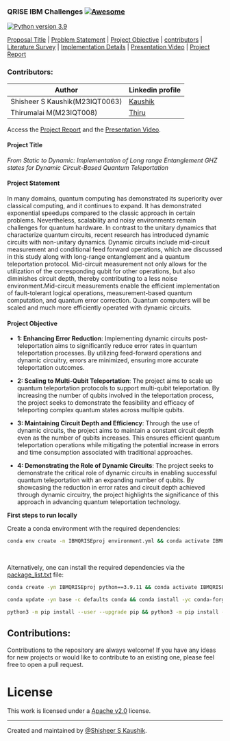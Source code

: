 ### QRISE IBM Challenges [![Awesome](https://cdn.rawgit.com/sindresorhus/awesome/d7305f38d29fed78fa85652e3a63e154dd8e8829/media/badge.svg)](https://github.com/sindresorhus/awesome)

[![Python version 3.9](https://img.shields.io/badge/python-v3.9-brightgreen)](https://docs.python.org/3/whatsnew/3.9.html)

[Proposal Title](#project-title) | [Problem Statement](#project-statement) | [Project Objective](#project-objective) | [contributors](#contributors) | [Literature Survey](literature_survey.md) | [Implementation Details](Implementation/notebook) | [Presentation Video](https://drive.google.com/file/d/1llO8XB84C93lJCPkRjaq5ryTzmxlaNUu/view) | [Project Report](Implementation/test/project-report.pdf)

### Contributors:

| Author           | Linkedin profile                                 |
|------------------|-------------------------------------------------|
| Shisheer S Kaushik(M23IQT0063) | [Kaushik](https://www.linkedin.com/in/shisheerkaushik24/) | 
| Thirumalai M(M23IQT008)| [Thiru](https://www.linkedin.com/in/m-thirumalai/?originalSubdomain=in)| 

Access the [Project Report](Implementation/test/project-report.pdf) and the [Presentation Video](https://drive.google.com/file/d/1llO8XB84C93lJCPkRjaq5ryTzmxlaNUu/view).
                                                      
#### Project Title

*From Static to Dynamic: Implementation of Long range Entanglement GHZ states for Dynamic Circuit-Based Quantum Teleportation*

#### Project Statement

In many domains, quantum computing has demonstrated its superiority over classical computing, and it continues to expand. It has demonstrated exponential speedups compared to the classic approach in certain problems. Nevertheless, scalability and noisy environments remain challenges for quantum hardware. In contrast to the unitary dynamics that characterize quantum circuits, recent research has introduced dynamic circuits with non-unitary dynamics. Dynamic circuits include mid-circuit measurement and conditional feed forward operations, which are discussed in this study along with long-range entanglement and a quantum teleportation protocol. Mid-circuit measurement not only allows for the utilization of the corresponding qubit for other operations, but also diminishes circuit depth, thereby contributing to a less noise environment.Mid-circuit measurements enable the efficient implementation of fault-tolerant logical operations, measurement-based quantum computation, and quantum error correction. Quantum computers will be scaled and much more efficiently operated with dynamic circuits.

#### Project Objective

- **1: Enhancing Error Reduction**: Implementing dynamic circuits post-teleportation aims to significantly reduce error rates in quantum teleportation processes. By utilizing feed-forward operations and dynamic circuitry, errors are minimized, ensuring more accurate teleportation outcomes.

- **2: Scaling to Multi-Qubit Teleportation**: The project aims to scale up quantum teleportation protocols to support multi-qubit teleportation. By increasing the number of qubits involved in the teleportation process, the project seeks to demonstrate the feasibility and efficacy of teleporting complex quantum states across multiple qubits.

- **3: Maintaining Circuit Depth and Efficiency**: Through the use of dynamic circuits, the project aims to maintain a constant circuit depth even as the number of qubits increases. This ensures efficient quantum teleportation operations while mitigating the potential increase in errors and time consumption associated with traditional approaches.

- **4: Demonstrating the Role of Dynamic Circuits**: The project seeks to demonstrate the critical role of dynamic circuits in enabling successful quantum teleportation with an expanding number of qubits. By showcasing the reduction in error rates and circuit depth achieved through dynamic circuitry, the project highlights the significance of this approach in advancing quantum teleportation technology.


**First steps to run locally**

Create a conda environment with the required dependencies:
```bash
conda env create -n IBMQRISEproj environment.yml && conda activate IBMQRISEproj
```
<br>
  
Alternatively, one can install the required dependencies via the [package_list.txt](package_list.txt) file:
```bash
conda create -yn IBMQRISEproj python==3.9.11 && conda activate IBMQRISEproj
```
```bash
conda update -yn base -c defaults conda && conda install -yc conda-forge pip==22.1.2
```
```bash
python3 -m pip install --user --upgrade pip && python3 -m pip install -r requirements.txt
```

## Contributions:
Contributions to the repository are always welcome! If you have any ideas for new projects or would like to contribute to an existing one, please feel free to open a pull request.

# License

This work is licensed under a [Apache v2.0](LICENSE) license.

<hr>

Created and maintained by [@Shisheer S Kaushik][1].

[1]: https://github.com/ShisheerKauhik24
